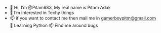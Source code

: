 - 👋 Hi, I’m @Pitam683, My real name is Pitam Adak
- 👀 I’m interested in Techy things
- 📫 if you want to contact me then mail me in gamerboypitm@gmail.com
🌱 Learning Python 
📫 Find me around bugs
